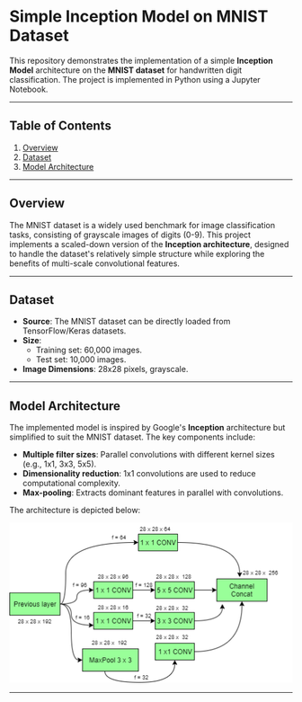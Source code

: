 # Simple Inception Model on MNIST Dataset

This repository demonstrates the implementation of a simple **Inception Model** architecture on the **MNIST dataset** for handwritten digit classification. The project is implemented in Python using a Jupyter Notebook.

---

## Table of Contents

1. [Overview](#overview)
2. [Dataset](#dataset)
3. [Model Architecture](#model-architecture)


---

## Overview

The MNIST dataset is a widely used benchmark for image classification tasks, consisting of grayscale images of digits (0-9). This project implements a scaled-down version of the **Inception architecture**, designed to handle the dataset's relatively simple structure while exploring the benefits of multi-scale convolutional features.

---

## Dataset

- **Source**: The MNIST dataset can be directly loaded from TensorFlow/Keras datasets.
- **Size**: 
  - Training set: 60,000 images.
  - Test set: 10,000 images.
- **Image Dimensions**: 28x28 pixels, grayscale.

---

## Model Architecture

The implemented model is inspired by Google's **Inception** architecture but simplified to suit the MNIST dataset. The key components include:
- **Multiple filter sizes**: Parallel convolutions with different kernel sizes (e.g., 1x1, 3x3, 5x5).
- **Dimensionality reduction**: 1x1 convolutions are used to reduce computational complexity.
- **Max-pooling**: Extracts dominant features in parallel with convolutions.

The architecture is depicted below:

![Inception Model Architecture](inception_model.png)

---
